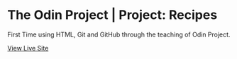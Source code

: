 # The Odin Project | Project: Recipes
First Time using HTML, Git and GitHub through the teaching of Odin Project.

<a href="https://fluished.github.io/odin-recipes" target="_blank" rel="noopener noreferrer">View Live Site</a>
